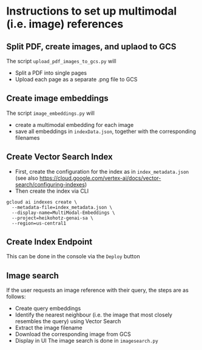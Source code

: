 # Instructions to set up multimodal (i.e. image) references
## Split PDF, create images, and uplaod to GCS
The script `upload_pdf_images_to_gcs.py` will
- Split a PDF into single pages
- Upload each page as a separate .png file to GCS
## Create image embeddings
The script `image_embeddings.py` will
- create a multimodal embedding for each image
- save all embeddings in `indexData.json`, together with the corresponding filenames
## Create Vector Search Index
- First, create the configuration for the index as in `index_metadata.json` (see also https://cloud.google.com/vertex-ai/docs/vector-search/configuring-indexes)
- Then create the index via CLI
```
gcloud ai indexes create \
  --metadata-file=index_metadata.json \
  --display-name=MultiModal-Embeddings \
  --project=heikohotz-genai-sa \
  --region=us-central1
  ```
## Create Index Endpoint
This can be done in the console via the `Deploy` button
## Image search
If the user requests an image reference with their query, the steps are as follows:
- Create query embeddings
- Identify the nearest neighbour (i.e. the image that most closely resembles the query) using Vector Search
- Extract the image filename
- Download the corresponding image from GCS
- Display in UI
The image search is done in `imagesearch.py`
